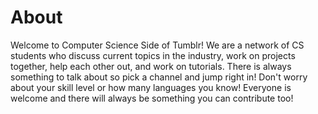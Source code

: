 # About
Welcome to Computer Science Side of Tumblr!
We are a  network of CS students who discuss current topics in the industry, work on projects together, help each other out, and work on tutorials.
There is always something to talk about so pick a channel and jump right in!
Don't worry about your skill level or how many languages you know! Everyone is welcome and there will always be something you can contribute too!
